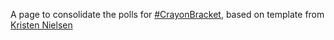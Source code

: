 A page to consolidate the polls for [#CrayonBracket](https://twitter.com/sbarolo/status/1337800479636656128), based on template from [Kristen Nielsen](https://codepen.io/kenielsen/pen/aVYJLX)